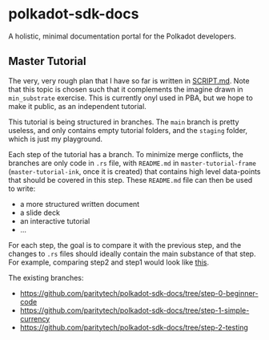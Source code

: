 # polkadot-sdk-docs
A holistic, minimal documentation portal for the Polkadot developers.

## Master Tutorial

The very, very rough plan that I have so far is written in [SCRIPT.md](./SCRIPT.md). Note that this topic is chosen such that it complements the imagine drawn in `min_substrate` exercise. This is currently onyl used in PBA, but we hope to make it public, as an independent tutorial. 

This tutorial is being structured in branches. The `main` branch is pretty useless, and only contains empty tutorial folders, and the `staging` folder, which is just my playground. 

Each step of the tutorial has a branch. To minimize merge conflicts, the branches are only code in `.rs` file, with `README.md` in `master-tutorial-frame` (`master-tutorial-ink`, once it is created) that contains high level data-points that should be covered in this step. These `README.md` file can then be used to write: 

* a more structured written document
* a slide deck
* an interactive tutorial
* ... 

For each step, the goal is to compare it with the previous step, and the changes to `.rs` files should ideally contain the main substance of that step. For example, comparing step2 and step1 would look like [this](https://github.com/paritytech/polkadot-sdk-docs/compare/step-1-simple-currency...step-2-testing).

The existing branches: 

- https://github.com/paritytech/polkadot-sdk-docs/tree/step-0-beginner-code
- https://github.com/paritytech/polkadot-sdk-docs/tree/step-1-simple-currency
- https://github.com/paritytech/polkadot-sdk-docs/tree/step-2-testing
